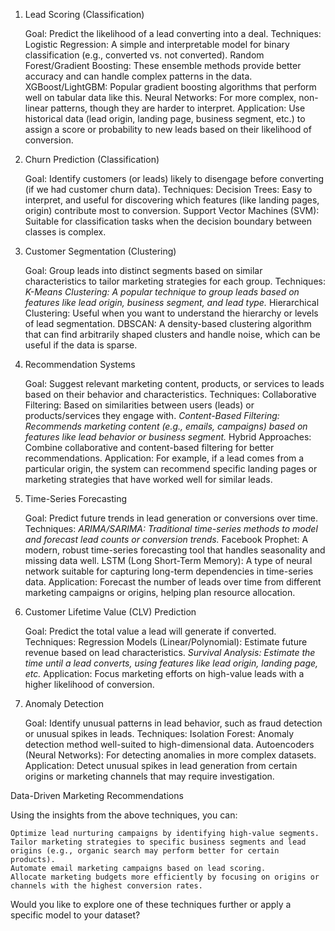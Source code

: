 1. Lead Scoring (Classification)

    Goal: Predict the likelihood of a lead converting into a deal.
    Techniques:
        Logistic Regression: A simple and interpretable model for binary classification (e.g., converted vs. not converted).
        Random Forest/Gradient Boosting: These ensemble methods provide better accuracy and can handle complex patterns in the data.
        XGBoost/LightGBM: Popular gradient boosting algorithms that perform well on tabular data like this.
        Neural Networks: For more complex, non-linear patterns, though they are harder to interpret.
    Application: Use historical data (lead origin, landing page, business segment, etc.) to assign a score or probability to new leads based on their likelihood of conversion.

2. Churn Prediction (Classification)

    Goal: Identify customers (or leads) likely to disengage before converting (if we had customer churn data).
    Techniques:
        Decision Trees: Easy to interpret, and useful for discovering which features (like landing pages, origin) contribute most to conversion.
        Support Vector Machines (SVM): Suitable for classification tasks when the decision boundary between classes is complex.

3. Customer Segmentation (Clustering)

    Goal: Group leads into distinct segments based on similar characteristics to tailor marketing strategies for each group.
    Techniques:
        *K-Means Clustering: A popular technique to group leads based on features like lead origin, business segment, and lead type.*
        Hierarchical Clustering: Useful when you want to understand the hierarchy or levels of lead segmentation.
        DBSCAN: A density-based clustering algorithm that can find arbitrarily shaped clusters and handle noise, which can be useful if the data is sparse.

4. Recommendation Systems

    Goal: Suggest relevant marketing content, products, or services to leads based on their behavior and characteristics.
    Techniques:
        Collaborative Filtering: Based on similarities between users (leads) or products/services they engage with.
        *Content-Based Filtering: Recommends marketing content (e.g., emails, campaigns) based on features like lead behavior or business segment.*
        Hybrid Approaches: Combine collaborative and content-based filtering for better recommendations.
    Application: For example, if a lead comes from a particular origin, the system can recommend specific landing pages or marketing strategies that have worked well for similar leads.

5. Time-Series Forecasting

    Goal: Predict future trends in lead generation or conversions over time.
    Techniques:
        *ARIMA/SARIMA: Traditional time-series methods to model and forecast lead counts or conversion trends.*
        Facebook Prophet: A modern, robust time-series forecasting tool that handles seasonality and missing data well.
        LSTM (Long Short-Term Memory): A type of neural network suitable for capturing long-term dependencies in time-series data.
    Application: Forecast the number of leads over time from different marketing campaigns or origins, helping plan resource allocation.

6. Customer Lifetime Value (CLV) Prediction

    Goal: Predict the total value a lead will generate if converted.
    Techniques:
        Regression Models (Linear/Polynomial): Estimate future revenue based on lead characteristics.
        *Survival Analysis: Estimate the time until a lead converts, using features like lead origin, landing page, etc.*
    Application: Focus marketing efforts on high-value leads with a higher likelihood of conversion.

7. Anomaly Detection

    Goal: Identify unusual patterns in lead behavior, such as fraud detection or unusual spikes in leads.
    Techniques:
        Isolation Forest: Anomaly detection method well-suited to high-dimensional data.
        Autoencoders (Neural Networks): For detecting anomalies in more complex datasets.
    Application: Detect unusual spikes in lead generation from certain origins or marketing channels that may require investigation.

Data-Driven Marketing Recommendations

Using the insights from the above techniques, you can:

    Optimize lead nurturing campaigns by identifying high-value segments.
    Tailor marketing strategies to specific business segments and lead origins (e.g., organic search may perform better for certain products).
    Automate email marketing campaigns based on lead scoring.
    Allocate marketing budgets more efficiently by focusing on origins or channels with the highest conversion rates.

Would you like to explore one of these techniques further or apply a specific model to your dataset?